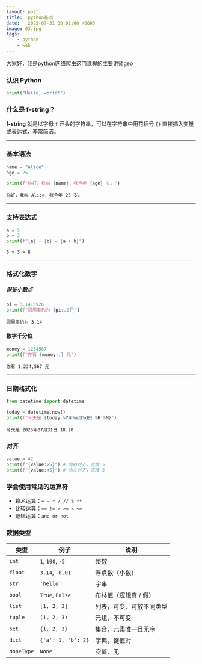 ```yaml
---
layout: post
title:  python基础
date:   2025-07-31 09:01:00 +0800
image: 03.jpg
tags: 
    - python
    - web
---
```


大家好，我是python网络爬虫这门课程的主要讲师geo

### 认识 Python

```python
print("Hello, world!")
```

### 什么是 f-string？

**f-string** 就是以字母 `f` 开头的字符串，可以在字符串中用花括号 `{}` 直接插入变量或表达式，非常简洁。

---

### 基本语法

```python
name = "Alice"
age = 25

print(f"你好，我叫 {name}，我今年 {age} 岁。")
```

```
你好，我叫 Alice，我今年 25 岁。
```

---

### 支持表达式

```python
a = 5
b = 3
print(f"{a} + {b} = {a + b}")
```

```
5 + 3 = 8
```

---

### 格式化数字

##### 保留小数点

```python
pi = 3.1415926
print(f"圆周率约为 {pi:.2f}")
```

```
圆周率约为 3.14
```

#### 数字千分位

```python
money = 1234567
print(f"你有 {money:,} 元")
```

```
你有 1,234,567 元
```

---

### 日期格式化

```python
from datetime import datetime

today = datetime.now()
print(f"今天是 {today:%Y年%m月%d日 %H:%M}")
```

```
今天是 2025年07月31日 18:20
```

### 对齐

```py
value = 42
print(f"{value:>5}") # 向右对齐，宽度 5
print(f"{value:<5}") # 向左对齐，宽度 5
```

### 学会使用常见的运算符

* 算术运算：`+ - * / // % **`
* 比较运算：`== != > >= < <=`
* 逻辑运算：`and or not`

### 数据类型

| 类型 | 例子 | 说明 |
| ---------- | ------------------ | ------------ |
| `int` | `1`, `100`, `-5` | 整数 |
| `float` | `3.14`, `-0.01` | 浮点数（小数） |
| `str` | `'hello'` | 字串 |
| `bool` | `True`, `False` | 布林值（逻辑真 / 假） |
| `list` | `[1, 2, 3]` | 列表，可变、可放不同类型 |
| `tuple` | `(1, 2, 3)` | 元组，不可变 |
| `set` | `{1, 2, 3}` | 集合，元素唯一且无序 |
| `dict` | `{'a': 1, 'b': 2}` | 字典，键值对 |
| `NoneType` | `None` | 空值、无 |

<!-- ### str

```python
t = 'this is a string object'
t.capitalize()
t.split()
``` -->